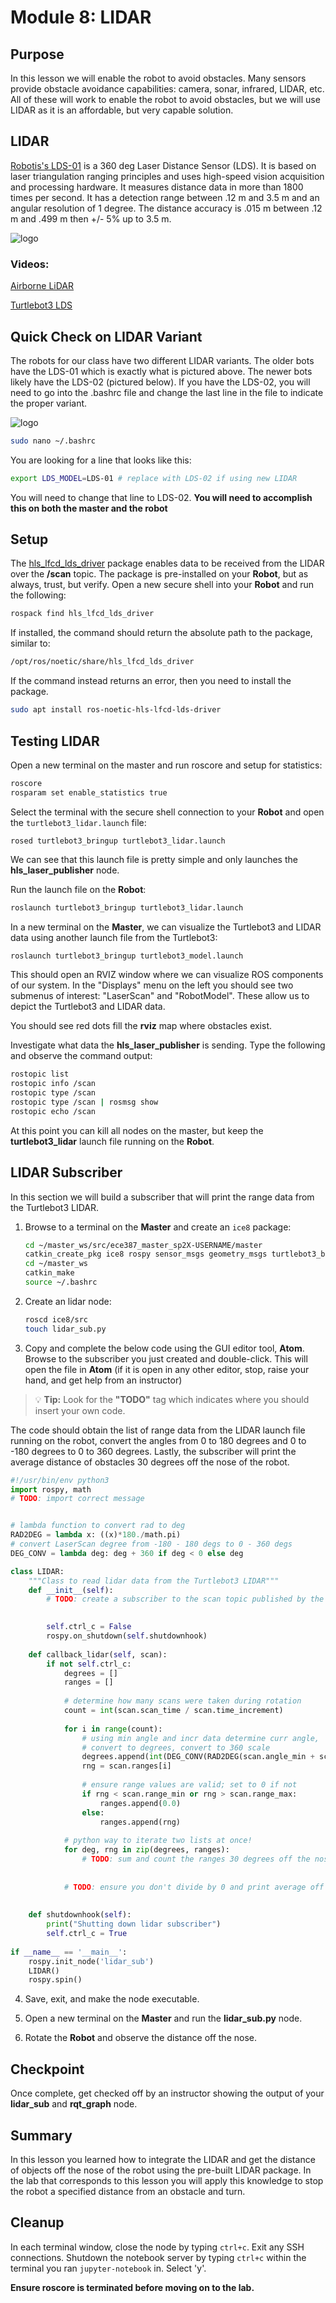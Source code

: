 # Module 8: LIDAR

## Purpose
In this lesson we will enable the robot to avoid obstacles. Many sensors provide obstacle avoidance capabilities: camera, sonar, infrared, LIDAR, etc. All of these will work to enable the robot to avoid obstacles, but we will use LIDAR as it is an affordable, but very capable solution.

## LIDAR
[Robotis's LDS-01](https://www.robotis.us/360-laser-distance-sensor-lds-01-lidar/) is a 360 deg Laser Distance Sensor (LDS). It is based on laser triangulation ranging principles and uses high-speed vision acquisition and processing hardware. It measures distance data in more than 1800 times per second. It has a detection range between .12 m and 3.5 m and an angular resolution of 1 degree. The distance accuracy is .015 m between .12 m and .499 m then +/- 5% up to 3.5 m.

![logo](Figures/rplidar.png)

### Videos:
[Airborne LiDAR](https://www.youtube.com/watch?v=EYbhNSUnIdU)

[Turtlebot3 LDS](https://www.youtube.com/watch?v=9oic8aT3wIc&t)

## Quick Check on LIDAR Variant
The robots for our class have two different LIDAR variants.  The older bots have the LDS-01 which is exactly what is pictured above.  The newer bots likely have the LDS-02 (pictured below).  If you have the LDS-02, you will need to go into the .bashrc file and change the last line in the file to indicate the proper variant.  

![logo](Figures/LDS02.jpeg)

```bash
sudo nano ~/.bashrc
```
You are looking for a line that looks like this:

```bash
export LDS_MODEL=LDS-01 # replace with LDS-02 if using new LIDAR
```
You will need to change that line to LDS-02.  **You will need to accomplish this on both the master and the robot**

## Setup
The [hls_lfcd_lds_driver](http://wiki.ros.org/hls_lfcd_lds_driver) package enables data to be received from the LIDAR over the **/scan** topic. The package is pre-installed on your **Robot**, but as always, trust, but verify. Open a new secure shell into your **Robot** and run the following:

```bash
rospack find hls_lfcd_lds_driver
```

If installed, the command should return the absolute path to the package, similar to:

```bash
/opt/ros/noetic/share/hls_lfcd_lds_driver
```

If the command instead returns an error, then you need to install the package.

```bash
sudo apt install ros-noetic-hls-lfcd-lds-driver
```

## Testing LIDAR
Open a new terminal on the master and run roscore and setup for statistics:

```bash
roscore
rosparam set enable_statistics true
```

Select the terminal with the secure shell connection to your **Robot** and open the `turtlebot3_lidar.launch` file:

```
rosed turtlebot3_bringup turtlebot3_lidar.launch
```

We can see that this launch file is pretty simple and only launches the **hls_laser_publisher** node.

Run the launch file on the **Robot**:

```bash
roslaunch turtlebot3_bringup turtlebot3_lidar.launch
```

In a new terminal on the **Master**, we can visualize the Turtlebot3 and LIDAR data using another launch file from the Turtlebot3:

```bash
roslaunch turtlebot3_bringup turtlebot3_model.launch
```

This should open an RVIZ window where we can visualize ROS components of our system. In the "Displays" menu on the left you should see two submenus of interest: "LaserScan" and "RobotModel". These allow us to depict the Turtlebot3 and LIDAR data.

You should see red dots fill the **rviz** map where obstacles exist. 

Investigate what data the **hls_laser_publisher** is sending. Type the following and observe the command output:

```bash
rostopic list
rostopic info /scan
rostopic type /scan
rostopic type /scan | rosmsg show
rostopic echo /scan
```

At this point you can kill all nodes on the master, but keep the **turtlebot3_lidar** launch file running on the **Robot**.

## LIDAR Subscriber
In this section we will build a subscriber that will print the range data from the Turtlebot3 LIDAR.

1. Browse to a terminal on the **Master** and create an `ice8` package:
    ```bash
    cd ~/master_ws/src/ece387_master_sp2X-USERNAME/master
    catkin_create_pkg ice8 rospy sensor_msgs geometry_msgs turtlebot3_bringup
    cd ~/master_ws
    catkin_make
    source ~/.bashrc
    ```

1. Create an lidar node:

    ```bash
    roscd ice8/src
    touch lidar_sub.py
    ```
    
1. Copy and complete the below code using the GUI editor tool, **Atom**. Browse to the subscriber you just created and double-click. This will open the file in **Atom** (if it is open in any other editor, stop, raise your hand, and get help from an instructor)
> 💡️ **Tip:** Look for the **"TODO"** tag which indicates where you should insert your own code.

The code should obtain the list of range data from the LIDAR launch file running on the robot, convert the angles from 0 to 180 degrees and 0 to -180 degrees to 0 to 360 degrees. Lastly, the subscriber will print the average distance of obstacles 30 degrees off the nose of the robot.

```python
#!/usr/bin/env python3
import rospy, math
# TODO: import correct message


# lambda function to convert rad to deg
RAD2DEG = lambda x: ((x)*180./math.pi)
# convert LaserScan degree from -180 - 180 degs to 0 - 360 degs
DEG_CONV = lambda deg: deg + 360 if deg < 0 else deg

class LIDAR:    
    """Class to read lidar data from the Turtlebot3 LIDAR"""
    def __init__(self):
        # TODO: create a subscriber to the scan topic published by the lidar launch file

        
        self.ctrl_c = False
        rospy.on_shutdown(self.shutdownhook)
        
    def callback_lidar(self, scan):
    	if not self.ctrl_c:
	    	degrees = []
	    	ranges = []
	    	
	    	# determine how many scans were taken during rotation
	        count = int(scan.scan_time / scan.time_increment)
	        
	        for i in range(count):
	            # using min angle and incr data determine curr angle, 
	            # convert to degrees, convert to 360 scale
	            degrees.append(int(DEG_CONV(RAD2DEG(scan.angle_min + scan.angle_increment*i))))
	            rng = scan.ranges[i]
	            
	            # ensure range values are valid; set to 0 if not
	            if rng < scan.range_min or rng > scan.range_max:
	                ranges.append(0.0)
	            else:
	            	ranges.append(rng)
	        
	        # python way to iterate two lists at once!
	        for deg, rng in zip(degrees, ranges):
	        	# TODO: sum and count the ranges 30 degrees off the nose of the robot
                
                
            # TODO: ensure you don't divide by 0 and print average off the nose
	        	
            
	def shutdownhook(self):
		print("Shutting down lidar subscriber")
		self.ctrl_c = True
        
if __name__ == '__main__':
    rospy.init_node('lidar_sub')
    LIDAR()
    rospy.spin()
```

4. Save, exit, and make the node executable.

4. Open a new terminal on the **Master** and run the **lidar_sub.py** node.

4. Rotate the **Robot** and observe the distance off the nose.

## Checkpoint
Once complete, get checked off by an instructor showing the output of your **lidar_sub** and **rqt_graph** node.

## Summary
In this lesson you learned how to integrate the LIDAR and get the distance of objects off the nose of the robot using the pre-built LIDAR package. In the lab that corresponds to this lesson you will apply this knowledge to stop the robot a specified distance from an obstacle and turn.

## Cleanup
In each terminal window, close the node by typing `ctrl+c`. Exit any SSH connections. Shutdown the notebook server by typing `ctrl+c` within the terminal you ran `jupyter-notebook` in. Select 'y'.

**Ensure roscore is terminated before moving on to the lab.**
